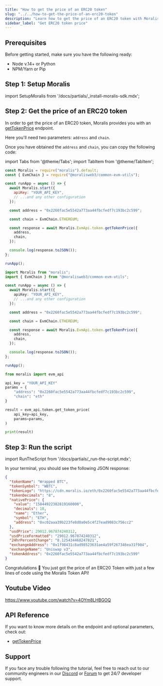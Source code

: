 ```yaml
---
title: "How to get the price of an ERC20 token"
slug: "../../how-to-get-the-price-of-an-erc20-token"
description: "Learn how to get the price of an ERC20 token with Moralis Token API."
sidebar_label: "Get ERC20 token price"
---
```


## Prerequisites

Before getting started, make sure you have the following ready:

- Node v.14+ or Python
- NPM/Yarn or Pip

## Step 1: Setup Moralis

import SetupMoralis from '/docs/partials/\_install-moralis-sdk.mdx';

<SetupMoralis node="moralis @moralisweb3/common-evm-utils" python="moralis" />

## Step 2: Get the price of an ERC20 token

In order to get the price of an ERC20 token, Moralis provides you with an [getTokenPrice](/web3-data-api/evm/reference/get-token-price) endpoint.

Here you'll need two parameters: `address` and `chain`.

Once you have obtained the `address` and `chain`, you can copy the following code:

import Tabs from '@theme/Tabs';
import TabItem from '@theme/TabItem';

<Tabs groupId="programming-language">
  <TabItem value="javascript" label="index.js (JavaScript)" default>

```javascript index.js
const Moralis = require("moralis").default;
const { EvmChain } = require("@moralisweb3/common-evm-utils");

const runApp = async () => {
  await Moralis.start({
    apiKey: "YOUR_API_KEY",
    // ...and any other configuration
  });

  const address = "0x2260fac5e5542a773aa44fbcfedf7c193bc2c599";

  const chain = EvmChain.ETHEREUM;

  const response = await Moralis.EvmApi.token.getTokenPrice({
    address,
    chain,
  });

  console.log(response.toJSON());
};

runApp();
```

</TabItem>
<TabItem value="typescript" label="index.ts (TypeScript)">

```typescript index.ts
import Moralis from "moralis";
import { EvmChain } from "@moralisweb3/common-evm-utils";

const runApp = async () => {
  await Moralis.start({
    apiKey: "YOUR_API_KEY",
    // ...and any other configuration
  });

  const address = "0x2260fac5e5542a773aa44fbcfedf7c193bc2c599";

  const chain = EvmChain.ETHEREUM;

  const response = await Moralis.EvmApi.token.getTokenPrice({
    address,
    chain,
  });

  console.log(response.toJSON());
};

runApp();
```

</TabItem>
<TabItem value="python" label="index.py (Python)">

```python index.py
from moralis import evm_api

api_key = "YOUR_API_KEY"
params = {
    "address": "0x2260fac5e5542a773aa44fbcfedf7c193bc2c599",
    "chain": "eth"
}

result = evm_api.token.get_token_price(
    api_key=api_key,
    params=params,
)

print(result)
```

</TabItem>
</Tabs>

## Step 3: Run the script

import RunTheScript from '/docs/partials/\_run-the-script.mdx';

<RunTheScript />

In your terminal, you should see the following JSON response:

```json
{
  "tokenName": "Wrapped BTC",
  "tokenSymbol": "WBTC",
  "tokenLogo": "https://cdn.moralis.io/eth/0x2260fac5e5542a773aa44fbcfedf7c193bc2c599.png",
  "tokenDecimals": "8",
  "nativePrice": {
    "value": "15844922382819160000",
    "decimals": 18,
    "name": "Ether",
    "symbol": "ETH",
    "address": "0xc02aaa39b223fe8d0a0e5c4f27ead9083c756cc2"
  },
  "usdPrice": 29012.967874240312,
  "usdPriceFormatted": "29012.967874240312",
  "24hrPercentChange": "8.125434468247821",
  "exchangeAddress": "0x1f98431c8ad98523631ae4a59f267346ea31f984",
  "exchangeName": "Uniswap v3",
  "tokenAddress": "0x2260fac5e5542a773aa44fbcfedf7c193bc2c599"
}
```

Congratulations 🥳 You just got the price of an ERC20 Token with just a few lines of code using the Moralis Token API!

## Youtube Video

https://www.youtube.com/watch?v=4OYm8LHBGOQ

## API Reference

If you want to know more details on the endpoint and optional parameters, check out:

- [getTokenPrice](/web3-data-api/evm/reference/get-token-price)

## Support

If you face any trouble following the tutorial, feel free to reach out to our community engineers in our [Discord](https://moralis.io/discord) or [Forum](https://forum.moralis.io) to get 24/7 developer support.

